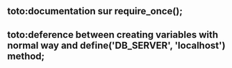 ## toto:documentation sur require_once();
## toto:deference between creating variables with normal way and define('DB_SERVER', 'localhost') method;
